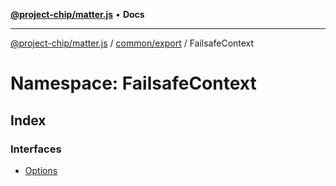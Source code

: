 [**@project-chip/matter.js**](../../../../README.md) • **Docs**

***

[@project-chip/matter.js](../../../../modules.md) / [common/export](../../README.md) / FailsafeContext

# Namespace: FailsafeContext

## Index

### Interfaces

- [Options](interfaces/Options.md)
